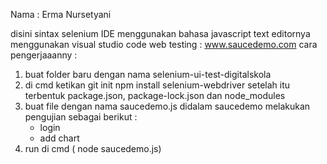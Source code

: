 Nama : Erma Nursetyani

disini sintax selenium IDE menggunakan bahasa javascript text editornya menggunakan visual studio code web testing : www.saucedemo.com cara pengerjaaanny :

1. buat folder baru dengan nama selenium-ui-test-digitalskola
2. di cmd ketikan git init npm install selenium-webdriver setelah itu terbentuk package.json, package-lock.json dan node_modules
3. buat file dengan nama saucedemo.js didalam saucedemo melakukan pengujian sebagai berikut :
   - login
   - add chart
4. run di cmd ( node saucedemo.js)
